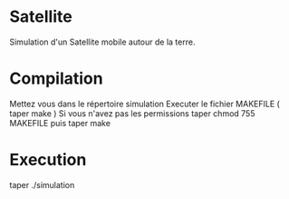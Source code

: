 # Satellite
Simulation d'un Satellite mobile autour de la terre.
# Compilation
Mettez vous dans le répertoire simulation
Executer le fichier MAKEFILE ( taper make )
Si vous n'avez pas les permissions taper chmod 755 MAKEFILE puis taper make
# Execution
taper ./simulation
